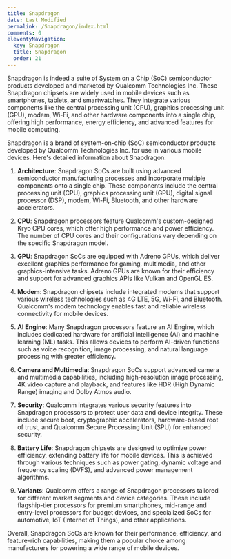 ```yaml
---
title: Snapdragon
date: Last Modified
permalink: /Snapdragon/index.html
comments: 0
eleventyNavigation:
  key: Snapdragon
  title: Snapdragon
  order: 21
---
```


Snapdragon is indeed a suite of System on a Chip (SoC) semiconductor products developed and marketed by Qualcomm Technologies Inc. These Snapdragon chipsets are widely used in mobile devices such as smartphones, tablets, and smartwatches. They integrate various components like the central processing unit (CPU), graphics processing unit (GPU), modem, Wi-Fi, and other hardware components into a single chip, offering high performance, energy efficiency, and advanced features for mobile computing.

Snapdragon is a brand of system-on-chip (SoC) semiconductor products developed by Qualcomm Technologies Inc. for use in various mobile devices. Here's detailed information about Snapdragon:

1. **Architecture**: Snapdragon SoCs are built using advanced semiconductor manufacturing processes and incorporate multiple components onto a single chip. These components include the central processing unit (CPU), graphics processing unit (GPU), digital signal processor (DSP), modem, Wi-Fi, Bluetooth, and other hardware accelerators.

2. **CPU**: Snapdragon processors feature Qualcomm's custom-designed Kryo CPU cores, which offer high performance and power efficiency. The number of CPU cores and their configurations vary depending on the specific Snapdragon model.

3. **GPU**: Snapdragon SoCs are equipped with Adreno GPUs, which deliver excellent graphics performance for gaming, multimedia, and other graphics-intensive tasks. Adreno GPUs are known for their efficiency and support for advanced graphics APIs like Vulkan and OpenGL ES.

4. **Modem**: Snapdragon chipsets include integrated modems that support various wireless technologies such as 4G LTE, 5G, Wi-Fi, and Bluetooth. Qualcomm's modem technology enables fast and reliable wireless connectivity for mobile devices.

5. **AI Engine**: Many Snapdragon processors feature an AI Engine, which includes dedicated hardware for artificial intelligence (AI) and machine learning (ML) tasks. This allows devices to perform AI-driven functions such as voice recognition, image processing, and natural language processing with greater efficiency.

6. **Camera and Multimedia**: Snapdragon SoCs support advanced camera and multimedia capabilities, including high-resolution image processing, 4K video capture and playback, and features like HDR (High Dynamic Range) imaging and Dolby Atmos audio.

7. **Security**: Qualcomm integrates various security features into Snapdragon processors to protect user data and device integrity. These include secure boot, cryptographic accelerators, hardware-based root of trust, and Qualcomm Secure Processing Unit (SPU) for enhanced security.

8. **Battery Life**: Snapdragon chipsets are designed to optimize power efficiency, extending battery life for mobile devices. This is achieved through various techniques such as power gating, dynamic voltage and frequency scaling (DVFS), and advanced power management algorithms.

9. **Variants**: Qualcomm offers a range of Snapdragon processors tailored for different market segments and device categories. These include flagship-tier processors for premium smartphones, mid-range and entry-level processors for budget devices, and specialized SoCs for automotive, IoT (Internet of Things), and other applications.

Overall, Snapdragon SoCs are known for their performance, efficiency, and feature-rich capabilities, making them a popular choice among manufacturers for powering a wide range of mobile devices.

